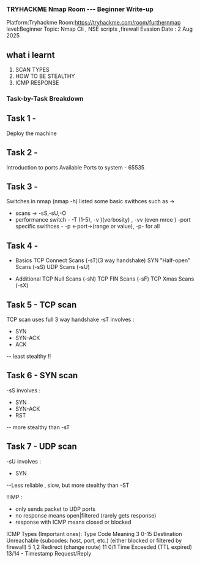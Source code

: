 ### TRYHACKME Nmap Room --- Beginner Write-up
Platform:Tryhackme
Room:https://tryhackme.com/room/furthernmap
level:Beginner
Topic: Nmap Cli , NSE scripts ,firewall Evasion
Date : 2 Aug 2025

## what i learnt 
1. SCAN TYPES
2. HOW TO BE STEALTHY
3. ICMP RESPONSE
### Task-by-Task Breakdown

## Task 1 -
Deploy the machine

## Task 2 -
Introduction to ports
Available Ports to system - 65535

## Task 3 -
Switches in nmap (nmap -h)
listed some basic swithces such as ->
- scans -> -sS,-sU,-O
- performance switch - -T (1-5), -v )(verbosity) , -vv (even mroe )
-port specific swithces - -p <-port->(range or value), -p- for all

## Task 4 -
- Basics
TCP Connect Scans (-sT)(3 way handshake)
SYN "Half-open" Scans (-sS)
UDP Scans (-sU)

- Additional
TCP Null Scans (-sN)
TCP FIN Scans (-sF)
TCP Xmas Scans (-sX)

## Task 5 - TCP scan
TCP scan uses full 3 way handshake
-sT
involves :
- SYN
- SYN-ACK
- ACK

-- least stealthy !!

## Task 6 - SYN scan
-sS
involves :
- SYN
- SYN-ACK
- RST

-- more stealthy than -sT

## Task 7 - UDP scan
-sU
involves :
- SYN

--Less reliable , slow, but more stealthy than -ST

!!IMP : 
- only sends packet to UDP ports
- no response means open|filtered (rarely gets response)
- response with ICMP means closed or blocked

ICMP Types (Important ones):
Type	Code	   Meaning
3	      0-15	   Destination Unreachable (subcodes: host, port, etc.) (either blocked or filtered by firewall)
5	      1,2	   Redirect (change route)
11	      0/1	   Time Exceeded (TTL expired)
13/14	   -	   Timestamp Request/Reply